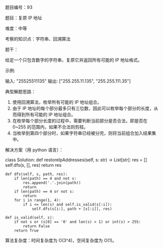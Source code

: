 题目编号：93

题目：复原 IP 地址

难度：中等

考察的知识点：字符串、回溯算法

题干：

给定一个只包含数字的字符串，复原它并返回所有可能的 IP 地址格式。

示例:

输入: "25525511135"
输出: ["255.255.11.135", "255.255.111.35"]

典型解题思路：

1. 使用回溯算法，枚举所有可能的 IP 地址组合。
2. 由于 IP 地址的每个部分最多只有三位数，因此可以枚举每个部分的长度，从而得到所有可能的 IP 地址组合。
3. 在枚举每个部分长度的过程中，需要判断当前部分是否合法，即是否在 0~255 的范围内，如果不合法则剪枝。
4. 当枚举到第四个部分时，如果字符串已经被分完，则将当前组合加入结果集中。

解决方案（用 python 语言）：

class Solution:
    def restoreIpAddresses(self, s: str) -> List[str]:
        res = []
        self.dfs(s, [], res)
        return res

    def dfs(self, s, path, res):
        if len(path) == 4 and not s:
            res.append('.'.join(path))
            return
        if len(path) == 4 or not s:
            return
        for i in range(1, 4):
            if i <= len(s) and self.is_valid(s[:i]):
                self.dfs(s[i:], path + [s[:i]], res)

    def is_valid(self, s):
        if not s or (s[0] == '0' and len(s) > 1) or int(s) > 255:
            return False
        return True

算法复杂度：时间复杂度为 O(3^4)，空间复杂度为 O(1)。
